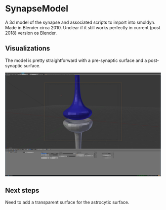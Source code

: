 # SynapseModel
A 3d model of the synapse and associated scripts to import into smoldyn. Made in Blender circa 2010. Unclear if it still works perfectly in current (post 2018) version os Blender.

## Visualizations

The model is pretty straightforward with a pre-synaptic surface and a post-synaptic surface.

![Tripartite Synapse](imgs/model_ss.png)

## Next steps
Need to add a transparent surface for the astrocytic surface.
